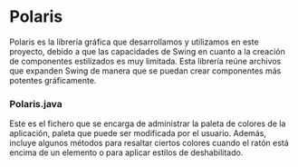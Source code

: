 # Polaris

Polaris es la librería gráfica que desarrollamos y utilizamos en este proyecto, debido a que las capacidades de Swing en cuanto a la creación de componentes estilizados es muy limitada. 
Esta librería reúne archivos que expanden Swing de manera que se puedan crear componentes más potentes gráficamente.

### Polaris.java

Este es el fichero que se encarga de administrar la paleta de colores de la aplicación, paleta que puede ser modificada por el usuario. Además, incluye algunos métodos para resaltar ciertos colores
cuando el ratón está encima de un elemento o para aplicar estilos de deshabilitado.
